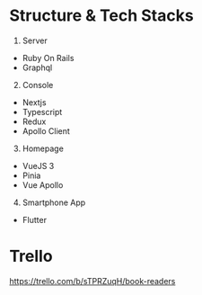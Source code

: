 # Structure & Tech Stacks

1. Server

- Ruby On Rails
- Graphql

2. Console

- Nextjs
- Typescript
- Redux
- Apollo Client

3. Homepage

- VueJS 3
- Pinia
- Vue Apollo

4. Smartphone App

- Flutter

# Trello

https://trello.com/b/sTPRZuqH/book-readers
